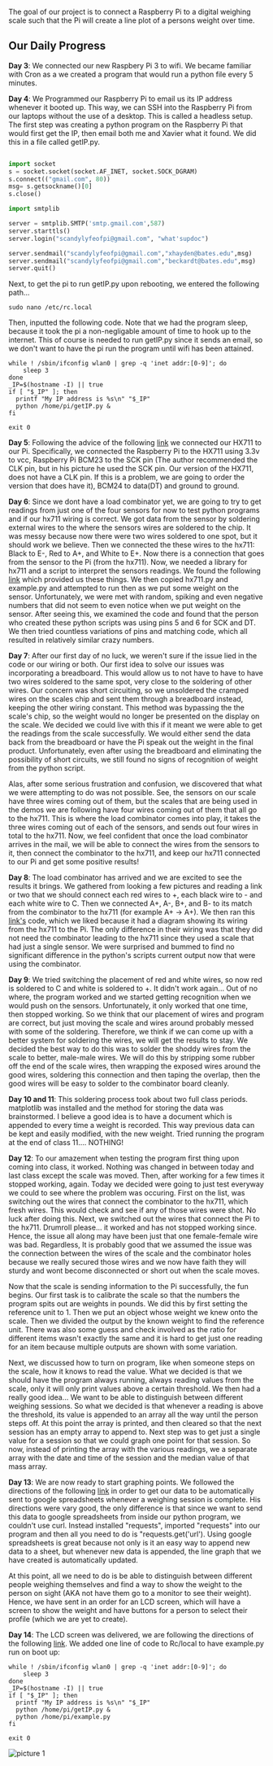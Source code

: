 The goal of our project is to connect a Raspberry Pi to a digital weighing scale such that the Pi will create a line plot of a persons weight over time.
## Our Daily Progress

**Day 3**: We connected our new Raspbery Pi 3 to wifi. We became familiar with Cron as a we created a program that would run a python file every 5 minutes.

**Day 4**: We Programmed our Raspberry Pi to email us its IP address whenever it booted up. This way, we can SSH into the Raspberry Pi from our laptops without the use of a desktop. This is called a headless setup. The first step was creating a python program on the Raspberry Pi that would first get the IP, then email both me and Xavier what it found. We did this in a file called getIP.py.


```python

import socket
s = socket.socket(socket.AF_INET, socket.SOCK_DGRAM)
s.connect(("gmail.com", 80))
msg= s.getsockname()[0]
s.close()

import smtplib

server = smtplib.SMTP('smtp.gmail.com',587)
server.starttls()
server.login("scandylyfeofpi@gmail.com", "what'supdoc")

server.sendmail("scandylyfeofpi@gmail.com","xhayden@bates.edu",msg)
server.sendmail("scandylyfeofpi@gmail.com","beckardt@bates.edu",msg)
server.quit()

```

Next, to get the pi to run getIP.py upon rebooting, we entered the following path...
```shell
sudo nano /etc/rc.local
```

Then, inputted the following code. Note that we had the program sleep, because it took the pi a non-negligable amount of time to hook up to the internet. This of course is needed to run getIP.py since it sends an email, so we don't want to have the pi run the program until wifi has been attained. 

```shell
while ! /sbin/ifconfig wlan0 | grep -q 'inet addr:[0-9]'; do
    sleep 3
done
_IP=$(hostname -I) || true
if [ "$_IP" ]; then
  printf "My IP address is %s\n" "$_IP"
  python /home/pi/getIP.py &
fi

exit 0
```

**Day 5**: Following the advice of the following [link](http://graham.tech/digital-scale-hack/) we connected our HX711 to our Pi. Specifically, we connected the Raspberry Pi to the HX711 using 3.3v to vcc, Raspberry Pi BCM23 to the SCK pin (The author recommended the CLK pin, but in his picture he used the SCK pin. Our version of the HX711, does not have a CLK pin. If this is a problem, we are going to order the version that does have it), BCM24 to data(DT) and ground to ground. 

**Day 6**: Since we dont have a load combinator yet, we are going to try to get readings from just one of the four sensors for now to test python programs and if our hx711 wiring is correct. We got data from the sensor by soldering external wires to the where the sensors wires are soldered to the chip. It was messy because now there were two wires soldered to one spot, but it should work we believe. Then we connected the these wires to the hx711: Black to E-, Red to A+, and White to E+. Now there is a connection that goes from the sensor to the Pi (from the hx711). Now, we needed a library for hx711 and a script to interpret the sensors readings. We found the following [link](https://github.com/tatobari/hx711py) which provided us these things. We then copied hx711.py and example.py and attempted to run then as we put some weight on the sensor. Unfortunately, we were met with random, spiking and even negative numbers that did not seem to even notice when we put weight on the sensor. After seeing this, we examined the code and found that the person who created these python scripts was using pins 5 and 6 for SCK and DT. We then tried countless variations of pins and matching code, which all resulted in relatively similar crazy numbers.

**Day 7**: After our first day of no luck, we weren't sure if the issue lied in the code or our wiring or both. Our first idea to solve our issues was incorporating a breadboard. This would allow us to not have to have to have two wires soldered to the same spot, very close to the soldering of other wires. Our concern was short circuiting, so we unsoldered the cramped wires on the scales chip and sent them through a breadboard instead, keeping the other wiring constant. This method was bypassing the the scale's chip, so the weight would no longer be presented on the display on the scale. We decided we could live with this if it meant we were able to get the readings from the scale successfully. We would either send the data back from the breadboard or have the Pi speak out the weight in the final product. Unfortunately, even after using the breadboard and eliminating the possibility of short circuits, we still found no signs of recognition of weight from the python script.

Alas, after some serious frustration and confusion, we discovered that what we were attempting to do was not possible. See, the sensors on our scale have three wires coming out of them, but the scales that are being used in the demos we are following have four wires coming out of them that all go to the hx711. This is where the load combinator comes into play, it takes the three wires coming out of each of the sensors, and sends out four wires in total to the hx711. Now, we feel confident that once the load combinator arrives in the mail, we will be able to connect the wires from the sensors to it, then connect the combinator to the hx711, and keep our hx711 connected to our Pi and get some positive results!

**Day 8**: The load combinator has arrived and we are excited to see the results it brings. We gathered from looking a few pictures and reading a link or two that we should connect each red wires to +, each black wire to - and each white wire to C. Then we connected A+, A-, B+, and B- to its match from the combinator to the hx711 (for example A+ -> A+). We then ran this [link's](https://github.com/dcrystalj/hx711py3) code, which we liked because it had a diagram showing its wiring from the hx711 to the Pi. The only difference in their wiring was that they did not need the combinator leading to the hx711 since they used a scale that had just a single sensor. We were surprised and bummed to find no significant difference in the python's scripts current output now that were using the combinator.

**Day 9**: We tried switching the placement of red and white wires, so now red is soldered to C and white is soldered to +. It didn't work again... Out of no where, the program worked and we started getting recognition when we would push on the sensors. Unfortunately, it only worked that one time, then stopped working. So we think that our placement of wires and program are correct, but just moving the scale and wires around probably messed with some of the soldering. Therefore, we think if we can come up with a better system for soldering the wires, we will get the results to stay. We decided the best way to do this was to solder the shoddy wires from the scale to better, male-male wires. We will do this by stripping some rubber off the end of the scale wires, then wrapping the exposed wires around the good wires, soldering this connection and then taping the overlap, then the good wires will be easy to solder to the combinator board cleanly.

**Day 10 and 11**: This soldering process took about two full class periods. matplotlib was installed and the method for storing the data was brainstormed. I believe a good idea is to have a document which is appended to every time a weight is recorded. This way previous data can be kept and easily modified, with the new weight. Tried running the program at the end of class 11.... NOTHING!

**Day 12**: To our amazement when testing the program first thing upon coming into class, it worked. Nothing was changed in between today and last class except the scale was moved. Then, after working for a few times it stopped working, again. Today we decided were going to just test everyway we could to see where the problem was occuring. First on the list, was switching out the wires that connect the combinator to the hx711, which fresh wires. This would check and see if any of those wires were shot. No luck after doing this. Next, we switched out the wires that connect the Pi to the hx711. Drumroll please... it worked and has not stopped working since. Hence, the issue all along may have been just that one female-female wire was bad. Regardless, It is probably good that we assumed the issue was the connection between the wires of the scale and the combinator holes because we really secured those wires and we now have faith they will sturdy and wont become disconnected or short out when the scale moves. 

Now that the scale is sending information to the Pi successfully, the fun begins. Our first task is to calibrate the scale so that the numbers the program spits out are weights in pounds. We did this by first setting the reference unit to 1. Then we put an object whose weight we knew onto the scale. Then we divided the output by the known weight to find the reference unit. There was also some guess and check involved as the ratio for different items wasn't exactly the same and it is hard to get just one reading for an item because multiple outputs are shown with some variation. 

Next, we discussed how to turn on program, like when someone steps on the scale, how it knows to read the value. What we decided is that we should have the program always running, always reading values from the scale, only it will only print values above a certain threshold. We then had a really good idea... We want to be able to distinguish between different weighing sessions. So what we decided is that whenever a reading is above the threshold, its value is appended to an array all the way until the person steps off. At this point the array is printed, and then cleared so that the next session has an empty array to append to. Next step was to get just a single value for a session so that we could graph one point for that session. So now, instead of printing the array with the various readings, we a separate array with the date and time of the session and the median value of that mass array.

**Day 13**: We are now ready to start graphing points. We followed the directions of the following [link](https://wp.josh.com/2014/06/04/using-google-spreadsheets-for-logging-sensor-data/) in order to get our data to be automatically sent to google spreadsheets whenever a weighing session is complete. His directions were vary good, the only difference is that since we want to send this data to google spreadsheets from inside our python program, we couldn't use curl. Instead installed "requests", imported "requests" into our program and then all you need to do is "requests.get('url'). Using google spreadsheets is great because not only is it an easy way to append new data to a sheet, but whenever new data is appended, the line graph that we have created is automatically updated.

At this point, all we need to do is be able to distinguish between different people weighing themselves and find a way to show the weight to the person on sight (AKA not have them go to a monitor to see their weight). Hence, we have sent in an order for an LCD screen, which will have a screen to show the weight and have buttons for a person to select their profile (which we are yet to create).

**Day 14**: The LCD screen was delivered, we are following the directions of the following [link](). We added one line of code to Rc/local to have example.py run on boot up:
```shell
while ! /sbin/ifconfig wlan0 | grep -q 'inet addr:[0-9]'; do
    sleep 3
done
_IP=$(hostname -I) || true
if [ "$_IP" ]; then
  printf "My IP address is %s\n" "$_IP"
  python /home/pi/getIP.py &
  python /home/pi/example.py 
fi

exit 0
```
![picture 1](https://cloud.githubusercontent.com/assets/28270449/26076530/09cb4e92-3987-11e7-8119-aaf7cbfb1ac3.jpg)
